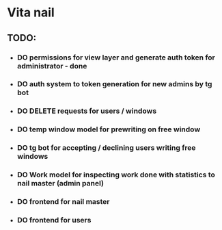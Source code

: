 # Vita nail 

## TODO:
 * ### DO permissions for view layer and generate auth token for administrator - done
 * ### DO auth system to token generation for new admins by tg bot
 * ### DO DELETE requests for users / windows
 * ### DO temp window model for prewriting on free window
 * ### DO tg bot for accepting / declining users writing free windows
 * ### DO Work model for inspecting work done with statistics to nail master (admin panel)
 * ### DO frontend for nail master
 * ### DO frontend for users
